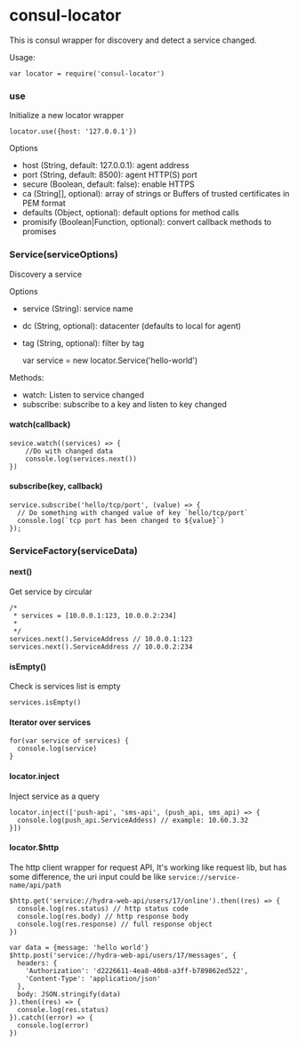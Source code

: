 # consul-locator

This is consul wrapper for discovery and detect a service changed.

Usage:

    var locator = require('consul-locator')

### use

Initialize a new locator wrapper

    locator.use({host: '127.0.0.1'})

Options

* host (String, default: 127.0.0.1): agent address
* port (String, default: 8500): agent HTTP(S) port
* secure (Boolean, default: false): enable HTTPS
* ca (String[], optional): array of strings or Buffers of trusted certificates in PEM format
* defaults (Object, optional): default options for method calls
* promisify (Boolean|Function, optional): convert callback methods to promises


### Service(serviceOptions)

Discovery a service

Options

* service (String): service name
* dc (String, optional): datacenter (defaults to local for agent)
* tag (String, optional): filter by tag

    var service = new locator.Service('hello-world')

Methods:
* watch: Listen to service changed
* subscribe: subscribe to a key and listen to key changed

#### watch(callback)

    sevice.watch((services) => {
        //Do with changed data
        console.log(services.next())
    })

#### subscribe(key, callback)

    service.subscribe('hello/tcp/port', (value) => {
      // Do something with changed value of key `hello/tcp/port`
      console.log(`tcp port has been changed to ${value}`)
    });

### ServiceFactory(serviceData)

#### next()

Get service by circular


    /*
     * services = [10.0.0.1:123, 10.0.0.2:234]
     *
     */
    services.next().ServiceAddress // 10.0.0.1:123
    services.next().ServiceAddress // 10.0.0.2:234

#### isEmpty()

Check is services list is empty

    services.isEmpty()

#### Iterator over services


    for(var service of services) {
      console.log(service)
    }


#### locator.inject

Inject service as a query

    locator.inject(['push-api', 'sms-api', (push_api, sms_api) => {
      console.log(push_api.ServiceAddess) // example: 10.60.3.32
    }])

#### locator.$http

The http client wrapper for request API, It's working like request lib, but has some difference, the uri input could be like `service://service-name/api/path`

    $http.get('service://hydra-web-api/users/17/online').then((res) => {
      console.log(res.status) // http status code
      console.log(res.body) // http response body
      console.log(res.response) // full response object
    })

    var data = {message: 'hello world'}
    $http.post('service://hydra-web-api/users/17/messages', {
      headers: {
        'Authorization': 'd2226611-4ea8-40b8-a3ff-b789862ed522',
        'Content-Type': 'application/json'
      },
      body: JSON.stringify(data)
    }).then((res) => {
      console.log(res.status)
    }).catch((error) => {
      console.log(error)
    })

